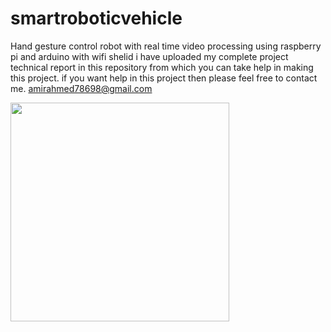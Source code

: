 # smartroboticvehicle
Hand gesture control robot with real time video processing using raspberry pi and arduino with wifi shelid
i have uploaded my complete project technical report in this repository from which you can take help in making this project.
if you want help in this project then please feel free to contact me. 
amirahmed78698@gmail.com
<p><img src="" align="center" height="350">
